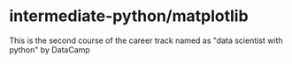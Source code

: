 # intermediate-python/matplotlib
This is the second course of the career track named as "data scientist with python" by DataCamp
